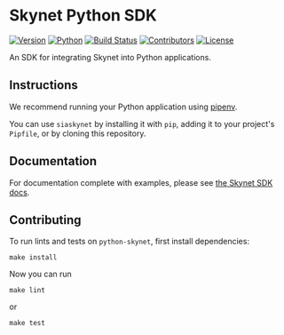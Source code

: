 # Skynet Python SDK

[![Version](https://img.shields.io/pypi/v/siaskynet)](https://pypi.org/project/siaskynet)
[![Python](https://img.shields.io/pypi/pyversions/siaskynet)](https://pypi.org/project/siaskynet)
[![Build Status](https://img.shields.io/github/workflow/status/NebulousLabs/python-skynet/Pull%20Request)](https://github.com/NebulousLabs/python-skynet/actions)
[![Contributors](https://img.shields.io/github/contributors/NebulousLabs/python-skynet)](https://github.com/NebulousLabs/python-skynet/graphs/contributors)
[![License](https://img.shields.io/pypi/l/siaskynet)](https://pypi.org/project/siaskynet)

An SDK for integrating Skynet into Python applications.

## Instructions

We recommend running your Python application using [pipenv](https://pipenv-searchable.readthedocs.io/basics.html).

You can use `siaskynet` by installing it with `pip`, adding it to your project's `Pipfile`, or by cloning this repository.

## Documentation

For documentation complete with examples, please see [the Skynet SDK docs](https://siasky.net/docs/?python#introduction).

## Contributing

To run lints and tests on `python-skynet`, first install dependencies:

```
make install
```

Now you can run

```
make lint
```

or

```
make test
```
